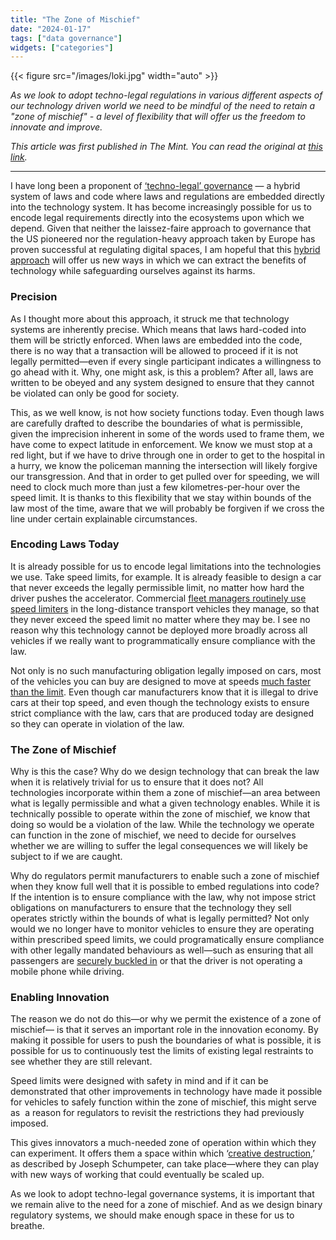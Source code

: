 ```yaml
---
title: "The Zone of Mischief"
date: "2024-01-17"
tags: ["data governance"]
widgets: ["categories"]
---
```


{{< figure src="/images/loki.jpg" width="auto" >}}

_As we look to adopt techno-legal regulations in various different aspects of our technology driven world we need to be mindful of the need to retain a "zone of mischief" - a level of flexibility that will offer us the freedom to innovate and improve._

<!--more-->

_This article was first published in The Mint. You can read the original at [_this link_](https://www.livemint.com/opinion/online-views/hardcoded-law-enforcement-is-possible-but-it-needs-some-latitude-too-11705416873547.html)._

___

I have long been a proponent of [‘techno-legal’ governance](https://exmachina.in/29/03/2023/designing-data-governance/) — a hybrid system of laws and code where laws and regulations are embedded directly into the technology system. It has become increasingly possible for us to encode legal requirements directly into the ecosystems upon which we depend. Given that neither the laissez-faire approach to governance that the US pioneered nor the regulation-heavy approach taken by Europe has proven successful at regulating digital spaces, I am hopeful that this [hybrid approach](https://exmachina.in/18/10/2023/the-third-way/) will offer us new ways in which we can extract the benefits of technology while safeguarding ourselves against its harms.

### Precision

As I thought more about this approach, it struck me that technology systems are inherently precise. Which means that laws hard-coded into them will be strictly enforced. When laws are embedded into the code, there is no way that a transaction will be allowed to proceed if it is not legally permitted—even if every single participant indicates a willingness to go ahead with it. Why, one might ask, is this a problem? After all, laws are written to be obeyed and any system designed to ensure that they cannot be violated can only be good for society.

This, as we well know, is not how society functions today. Even though laws are carefully drafted to describe the boundaries of what is permissible, given the imprecision inherent in some of the words used to frame them, we have come to expect latitude in enforcement. We know we must stop at a red light, but if we have to drive through one in order to get to the hospital in a hurry, we know the policeman manning the intersection will likely forgive our transgression. And that in order to get pulled over for speeding, we will need to clock much more than just a few kilometres-per-hour over the speed limit. It is thanks to this flexibility that we stay within bounds of the law most of the time, aware that we will probably be forgiven if we cross the line under certain explainable circumstances.

### Encoding Laws Today

It is already possible for us to encode legal limitations into the technologies we use. Take speed limits, for example. It is already feasible to design a car that never exceeds the legally permissible limit, no matter how hard the driver pushes the accelerator. Commercial [fleet managers routinely use speed limiters](https://www.ccjdigital.com/regulations/article/15291428/most-fleets-using-speed-limiters) in the long-distance transport vehicles they manage, so that they never exceed the speed limit no matter where they may be. I see no reason why this technology cannot be deployed more broadly across all vehicles if we really want to programmatically ensure compliance with the law.

Not only is no such manufacturing obligation legally imposed on cars, most of the vehicles you can buy are designed to move at speeds [much faster than the limit](https://www.zigwheels.com/newcars/fastest-cars). Even though car manufacturers know that it is illegal to drive cars at their top speed, and even though the technology exists to ensure strict compliance with the law, cars that are produced today are designed so they can operate in violation of the law.

### The Zone of Mischief

Why is this the case? Why do we design technology that can break the law when it is relatively trivial for us to ensure that it does not? All technologies incorporate within them a zone of mischief—an area between what is legally permissible and what a given technology enables. While it is technically possible to operate within the zone of mischief, we know that doing so would be a violation of the law. While the technology we operate can function in the zone of mischief, we need to decide for ourselves whether we are willing to suffer the legal consequences we will likely be subject to if we are caught.

Why do regulators permit manufacturers to enable such a zone of mischief when they know full well that it is possible to embed regulations into code? If the intention is to ensure compliance with the law, why not impose strict obligations on manufacturers to ensure that the technology they sell operates strictly within the bounds of what is legally permitted? Not only would we no longer have to monitor vehicles to ensure they are operating within prescribed speed limits, we could programatically ensure compliance with other legally mandated behaviours as well—such as ensuring that all passengers are [securely buckled in](https://www.mccarthycollisioncenters.com/blog/what-ever-happened-to-automatic-seat-belts) or that the driver is not operating a mobile phone while driving.

### Enabling Innovation

The reason we do not do this—or why we permit the existence of a zone of mischief— is that it serves an important role in the innovation economy. By making it possible for users to push the boundaries of what is possible, it is possible for us to continuously test the limits of existing legal restraints to see whether they are still relevant.

Speed limits were designed with safety in mind and if it can be demonstrated that other improvements in technology have made it possible for vehicles to safely function within the zone of mischief, this might serve as  a reason for regulators to revisit the restrictions they had previously imposed.

This gives innovators a much-needed zone of operation within which they can experiment. It offers them a space within which ‘[creative destruction](https://en.wikipedia.org/wiki/Creative_destruction),’ as described by Joseph Schumpeter, can take place—where they can play with new ways of working that could eventually be scaled up.

As we look to adopt techno-legal governance systems, it is important that we remain alive to the need for a zone of mischief. And as we design binary regulatory systems, we should make enough space in these for us to breathe.
